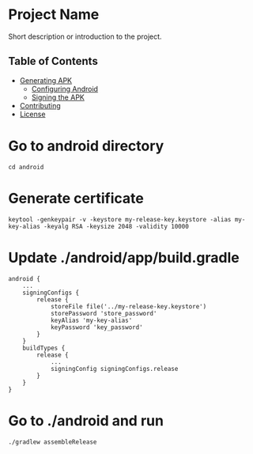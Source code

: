 # Project Name

Short description or introduction to the project.

## Table of Contents
- [Generating APK](#generating-apk)
  - [Configuring Android](#configuring-android)
  - [Signing the APK](#signing-the-apk)
- [Contributing](#contributing)
- [License](#license)


# Go to android directory
``` 
cd android
``` 

# Generate certificate
``` 
keytool -genkeypair -v -keystore my-release-key.keystore -alias my-key-alias -keyalg RSA -keysize 2048 -validity 10000
``` 

# Update ./android/app/build.gradle
``` 
android {
    ...
    signingConfigs {
        release {
            storeFile file('../my-release-key.keystore')
            storePassword 'store_password'
            keyAlias 'my-key-alias'
            keyPassword 'key_password'
        }
    }
    buildTypes {
        release {
            ...
            signingConfig signingConfigs.release
        }
    }
}
```

# Go to ./android and run
``` 
./gradlew assembleRelease
```